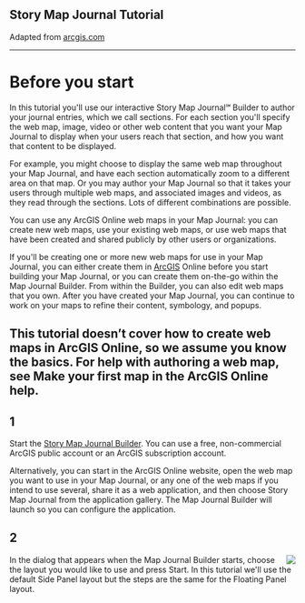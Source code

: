 
## Story Map Journal Tutorial ##
Adapted from [arcgis.com](https://storymaps-classic.arcgis.com/en/app-list/map-journal/tutorial/)

---

# Before you start #

In this tutorial you'll use our interactive Story Map Journal℠ Builder to author your journal entries, which we call sections. For each section you'll specify the web map, image, video or other web content that you want your Map Journal to display when your users reach that section, and how you want that content to be displayed.

For example, you might choose to display the same web map throughout your Map Journal, and have each section automatically zoom to a different area on that map. Or you may author your Map Journal so that it takes your users through multiple web maps, and associated images and videos, as they read through the sections. Lots of different combinations are possible.

You can use any ArcGIS Online web maps in your Map Journal: you can create new web maps, use your existing web maps, or use web maps that have been created and shared publicly by other users or organizations.

If you'll be creating one or more new web maps for use in your Map Journal, you can either create them in [ArcGIS](http://www.arcgis.com/home/) Online before you start building your Map Journal, or you can create them on-the-go within the Map Journal Builder. From within the Builder, you can also edit web maps that you own. After you have created your Map Journal, you can continue to work on your maps to refine their content, symbology, and popups.

This tutorial doesn’t cover how to create web maps in ArcGIS Online, so we assume you know the basics. For help with authoring a web map, see Make your first map in the ArcGIS Online help.
---

## 1 ##

Start the [Story Map Journal Builder](https://uo-online.maps.arcgis.com/apps/MapJournal/index.html?fromScratch). You can use a free, non-commercial ArcGIS public account or an ArcGIS subscription account. 

Alternatively, you can start in the ArcGIS Online website, open the web map you want to use in your Map Journal, or any one of the web maps if you intend to use several, share it as a web application, and then choose Story Map Journal from the application gallery. The Map Journal Builder will launch so you can configure the application. 

## 2 ##

<img align="right" src="https://uo-online.maps.arcgis.com/apps/MapJournal/resources/tpl/builder/icons/builder-layout-side.png"> In the dialog that appears when the Map Journal Builder starts, choose the layout you would like to use and press Start. In this tutorial we'll use the default Side Panel layout but the steps are the same for the Floating Panel layout.

